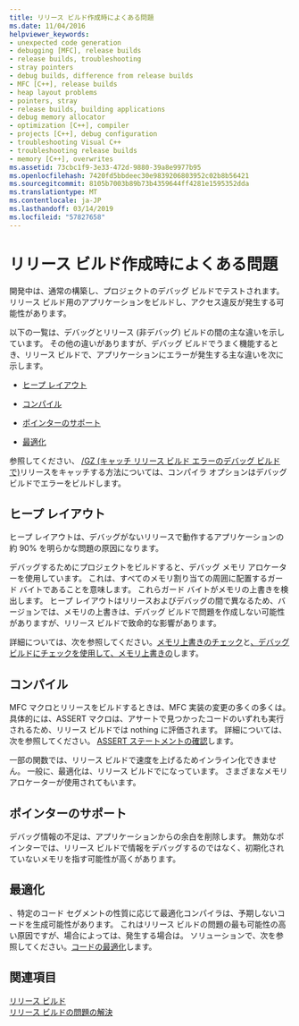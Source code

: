 ```yaml
---
title: リリース ビルド作成時によくある問題
ms.date: 11/04/2016
helpviewer_keywords:
- unexpected code generation
- debugging [MFC], release builds
- release builds, troubleshooting
- stray pointers
- debug builds, difference from release builds
- MFC [C++], release builds
- heap layout problems
- pointers, stray
- release builds, building applications
- debug memory allocator
- optimization [C++], compiler
- projects [C++], debug configuration
- troubleshooting Visual C++
- troubleshooting release builds
- memory [C++], overwrites
ms.assetid: 73cbc1f9-3e33-472d-9880-39a8e9977b95
ms.openlocfilehash: 7420fd5bbdeec30e9839206803952c02b8b56421
ms.sourcegitcommit: 8105b7003b89b73b4359644ff4281e1595352dda
ms.translationtype: MT
ms.contentlocale: ja-JP
ms.lasthandoff: 03/14/2019
ms.locfileid: "57827658"
---
```

# <a name="common-problems-when-creating-a-release-build"></a>リリース ビルド作成時によくある問題

開発中は、通常の構築し、プロジェクトのデバッグ ビルドでテストされます。 リリース ビルド用のアプリケーションをビルドし、アクセス違反が発生する可能性があります。

以下の一覧は、デバッグとリリース (非デバッグ) ビルドの間の主な違いを示しています。 その他の違いがありますが、デバッグ ビルドでうまく機能するとき、リリース ビルドで、アプリケーションにエラーが発生する主な違いを次に示します。

- [ヒープ レイアウト](#_core_heap_layout)

- [コンパイル](#_core_compilation)

- [ポインターのサポート](#_core_pointer_support)

- [最適化](#_core_optimizations)

参照してください、 [/GZ (キャッチ リリース ビルド エラーのデバッグ ビルドで)](reference/gz-enable-stack-frame-run-time-error-checking.md)リリースをキャッチする方法については、コンパイラ オプションはデバッグ ビルドでエラーをビルドします。

##  <a name="_core_heap_layout"></a> ヒープ レイアウト

ヒープ レイアウトは、デバッグがないリリースで動作するアプリケーションの約 90% を明らかな問題の原因になります。

デバッグするためにプロジェクトをビルドすると、デバッグ メモリ アロケーターを使用しています。 これは、すべてのメモリ割り当ての周囲に配置するガード バイトであることを意味します。 これらガード バイトがメモリの上書きを検出します。 ヒープ レイアウトはリリースおよびデバッグの間で異なるため、バージョンでは、メモリの上書きは、デバッグ ビルドで問題を作成しない可能性がありますが、リリース ビルドで致命的な影響があります。

詳細については、次を参照してください。[メモリ上書きのチェック](checking-for-memory-overwrites.md)と[、デバッグ ビルドにチェックを使用して、メモリ上書きの](using-the-debug-build-to-check-for-memory-overwrite.md)します。

##  <a name="_core_compilation"></a> コンパイル

MFC マクロとリリースをビルドするときは、MFC 実装の変更の多くの多くは。 具体的には、ASSERT マクロは、アサートで見つかったコードのいずれも実行されるため、リリース ビルドでは nothing に評価されます。 詳細については、次を参照してください。 [ASSERT ステートメントの確認](using-verify-instead-of-assert.md)します。

一部の関数では、リリース ビルドで速度を上げるためインライン化できません。 一般に、最適化は、リリース ビルドでになっています。 さまざまなメモリ アロケーターが使用されてもいます。

##  <a name="_core_pointer_support"></a> ポインターのサポート

デバッグ情報の不足は、アプリケーションからの余白を削除します。 無効なポインターでは、リリース ビルドで情報をデバッグするのではなく、初期化されていないメモリを指す可能性が高くがあります。

##  <a name="_core_optimizations"></a> 最適化

、特定のコード セグメントの性質に応じて最適化コンパイラは、予期しないコードを生成可能性があります。 これはリリース ビルドの問題の最も可能性の高い原因ですが、場合によっては、発生する場合は。 ソリューションで、次を参照してください。[コードの最適化](optimizing-your-code.md)します。

## <a name="see-also"></a>関連項目

[リリース ビルド](release-builds.md)<br/>
[リリース ビルドの問題の解決](fixing-release-build-problems.md)
